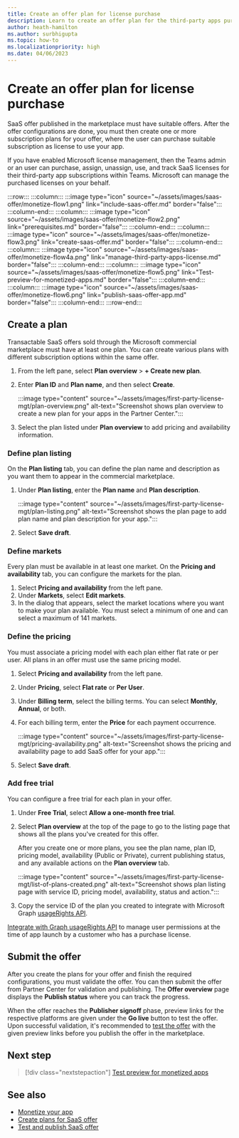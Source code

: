 ```yaml
---
title: Create an offer plan for license purchase
description: Learn to create an offer plan for the third-party apps purchased from Teams storefront and submit the offer for validation.
author: heath-hamilton
ms.author: surbhigupta
ms.topic: how-to
ms.localizationpriority: high
ms.date: 04/06/2023
---
```


# Create an offer plan for license purchase

SaaS offer published in the marketplace must have suitable offers. After the offer configurations are done, you must then create one or more subscription plans for your offer, where the user can purchase suitable subscription as license to use your app.

If you have enabled Microsoft license management, then the Teams admin or an user can purchase, assign, unassign, use, and track SaaS licenses for their third-party app subscriptions within Teams. Microsoft can manage the purchased licenses on your behalf.

:::row:::
   :::column:::
      :::image type="icon" source="~/assets/images/saas-offer/monetize-flow1.png" link="include-saas-offer.md" border="false":::
   :::column-end:::
   :::column:::
      :::image type="icon" source="~/assets/images/saas-offer/monetize-flow2.png" link="prerequisites.md" border="false":::
   :::column-end:::
   :::column:::
      :::image type="icon" source="~/assets/images/saas-offer/monetize-flow3.png" link="create-saas-offer.md" border="false":::
   :::column-end:::
   :::column:::
      :::image type="icon" source="~/assets/images/saas-offer/monetize-flow4a.png" link="manage-third-party-apps-license.md" border="false":::
   :::column-end:::
   :::column:::
      :::image type="icon" source="~/assets/images/saas-offer/monetize-flow5.png" link="Test-preview-for-monetized-apps.md" border="false":::
   :::column-end:::
   :::column:::
      :::image type="icon" source="~/assets/images/saas-offer/monetize-flow6.png" link="publish-saas-offer-app.md" border="false":::
   :::column-end:::
:::row-end:::

## Create a plan

Transactable SaaS offers sold through the Microsoft commercial marketplace must have at least one plan. You can create various plans with different subscription options within the same offer.

1. From the left pane, select **Plan overview** > **+ Create new plan**.

1. Enter **Plan ID** and **Plan name**, and then select **Create**.

    :::image type="content" source="~/assets/images/first-party-license-mgt/plan-overview.png" alt-text="Screenshot shows plan overview to create a new plan for your apps in the Partner Center.":::

1. Select the plan listed under **Plan overview** to add pricing and availability information.

### Define plan listing

On the **Plan listing** tab, you can define the plan name and description as you want them to appear in the commercial marketplace.

1. Under **Plan listing**, enter the **Plan name** and **Plan description**.

    :::image type="content" source="~/assets/images/first-party-license-mgt/plan-listing.png" alt-text="Screenshot shows the plan page to add plan name and plan description for your app.":::

1. Select **Save draft**.

### Define markets

Every plan must be available in at least one market. On the **Pricing and availability** tab, you can configure the markets for the plan.

1. Select **Pricing and availability** from the left pane.
1. Under **Markets**, select **Edit markets**.
1. In the dialog that appears, select the market locations where you want to make your plan available. You must select a minimum of one and can select a maximum of 141 markets.

### Define the pricing

You must associate a pricing model with each plan either flat rate or per user. All plans in an offer must use the same pricing model.

1. Select **Pricing and availability** from the left pane.
1. Under **Pricing**, select **Flat rate** or **Per User**.
1. Under **Billing term**, select the billing terms. You can select **Monthly**, **Annual**, or both.
1. For each billing term, enter the **Price** for each payment occurrence.

    :::image type="content" source="~/assets/images/first-party-license-mgt/pricing-availability.png" alt-text="Screenshot shows the pricing and availability page to add SaaS offer for your app.":::

1. Select **Save draft**.

### Add free trial

You can configure a free trial for each plan in your offer.

1. Under **Free Trial**, select **Allow a one-month free trial**.

1. Select **Plan overview** at the top of the page to go to the listing page that shows all the plans you've created for this offer.

    After you create one or more plans, you see the plan name, plan ID, pricing model, availability (Public or Private), current publishing status, and any available actions on the **Plan overview** tab.

   :::image type="content" source="~/assets/images/first-party-license-mgt/list-of-plans-created.png" alt-text="Screenshot shows plan listing page with service ID, pricing model, availability, status and action.":::

1. Copy the service ID of the plan you created to integrate with Microsoft Graph [usageRights API](/partner-center/marketplace/isv-app-license-saas).

[Integrate with Graph usageRights API](prerequisites.md#integrate-with-graph-usagerights-api) to manage user permissions at the time of app launch by a customer who has a purchase license.

## Submit the offer

After you create the plans for your offer and finish the required configurations, you must validate the offer. You can then submit the offer from Partner Center for validation and publishing. The **Offer overview** page displays the **Publish status** where you can track the progress.

When the offer reaches the **Publisher signoff** phase, preview links for the respective platforms are given under the **Go live** button to test the offer. Upon successful validation, it's recommended to [test the offer](Test-preview-for-monetized-apps.md) with the given preview links before you publish the offer in the marketplace.

## Next step

> [!div class="nextstepaction"]
> [Test preview for monetized apps](~/concepts/deploy-and-publish/appsource/prepare/Test-preview-for-monetized-apps.md)

## See also

* [Monetize your app](monetize-overview.md)
* [Create plans for SaaS offer](/partner-center/marketplace/create-new-saas-offer-plans)
* [Test and publish SaaS offer](/partner-center/marketplace/test-publish-saas-offer)
